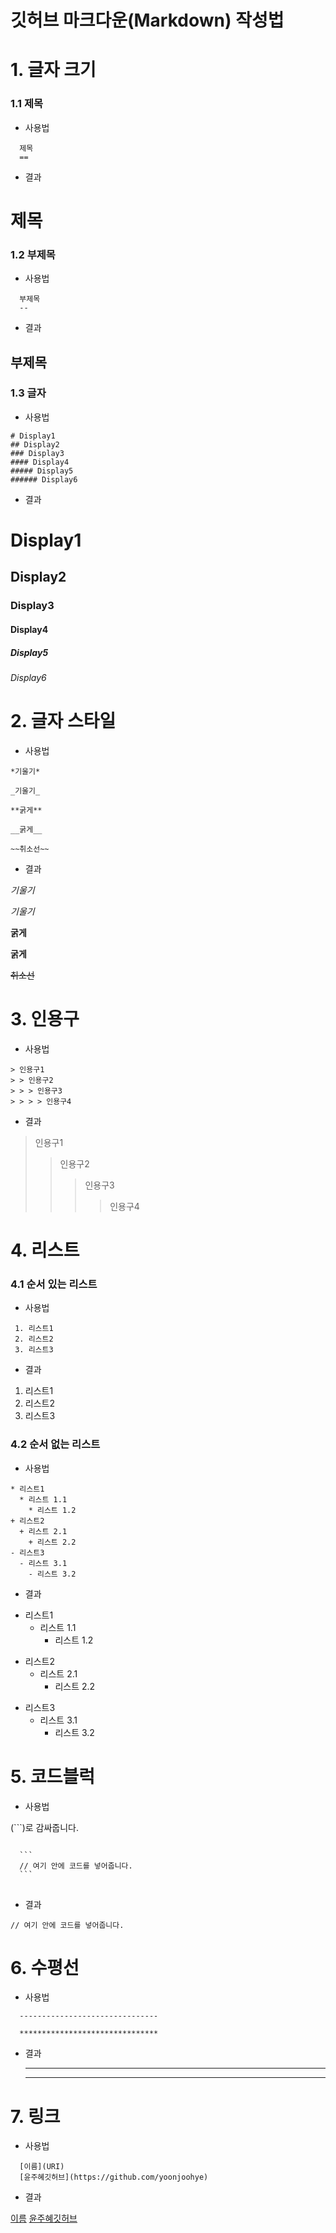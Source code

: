 깃허브 마크다운(Markdown) 작성법
=====


# 1. 글자 크기

### 1.1 제목
- 사용법

```
  제목
  ==
```

- 결과

제목
==


### 1.2 부제목
- 사용법

```
  부제목
  --
```

- 결과

부제목
--


### 1.3 글자
- 사용법

```
# Display1
## Display2
### Display3
#### Display4
##### Display5
###### Display6
```
- 결과

# Display1
## Display2
### Display3
#### Display4
##### Display5
###### Display6


# 2. 글자 스타일
- 사용법

```
*기울기*

_기울기_

**굵게**

__굵게__

~~취소선~~
```

- 결과

*기울기*

_기울기_

**굵게**

__굵게__

~~취소선~~

# 3. 인용구
- 사용법

```
> 인용구1
> > 인용구2
> > > 인용구3
> > > > 인용구4
```

- 결과

> 인용구1
> > 인용구2
> > > 인용구3
> > > > 인용구4


# 4. 리스트
### 4.1 순서 있는 리스트
- 사용법

```
 1. 리스트1
 2. 리스트2
 3. 리스트3
```
- 결과

 1. 리스트1
 2. 리스트2
 3. 리스트3
 
 ### 4.2 순서 없는 리스트
 
- 사용법

```
* 리스트1
  * 리스트 1.1
    * 리스트 1.2
+ 리스트2
  + 리스트 2.1
    + 리스트 2.2
- 리스트3
  - 리스트 3.1
    - 리스트 3.2
```
- 결과

* 리스트1
  * 리스트 1.1
    * 리스트 1.2
+ 리스트2
  + 리스트 2.1
    + 리스트 2.2
- 리스트3
  - 리스트 3.1
    - 리스트 3.2

# 5. 코드블럭

- 사용법 

(```)로 감싸줍니다.

<pre>
<code>
  ```
  // 여기 안에 코드를 넣어줍니다.
  ```
</code>
</pre>

- 결과

```
// 여기 안에 코드를 넣어줍니다.
```

# 6. 수평선

- 사용법

```
  -------------------------------
 
  *******************************
```

- 결과

  -------------------------------
 
  *******************************
  
  
# 7. 링크
- 사용법

```
  [이름](URI)
  [윤주혜깃허브](https://github.com/yoonjoohye)
```

- 결과

[이름](URI)
[윤주혜깃허브](https://github.com/yoonjoohye)
